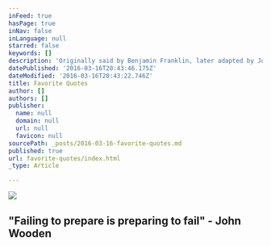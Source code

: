 ```yaml
---
inFeed: true
hasPage: true
inNav: false
inLanguage: null
starred: false
keywords: []
description: 'Originally said by Benjamin Franklin, later adapted by John Wooden'
datePublished: '2016-03-16T20:43:46.175Z'
dateModified: '2016-03-16T20:43:22.746Z'
title: Favorite Quotes
author: []
authors: []
publisher:
  name: null
  domain: null
  url: null
  favicon: null
sourcePath: _posts/2016-03-16-favorite-quotes.md
published: true
url: favorite-quotes/index.html
_type: Article

---
```

![](https://the-grid-user-content.s3-us-west-2.amazonaws.com/a9b47bef-c3cd-4cae-9663-cb7913605c27.jpg)

## "Failing to prepare is preparing to fail" - John Wooden